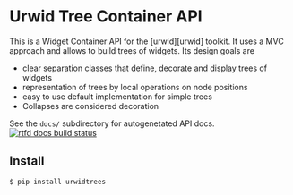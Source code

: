 Urwid Tree Container API
========================

This is a Widget Container API for the [urwid][urwid] toolkit.
It uses a MVC approach and allows to build trees of widgets.
Its design goals are

* clear separation classes that define, decorate and display trees of widgets
* representation of trees by local operations on node positions
* easy to use default implementation for simple trees
* Collapses are considered decoration

See the `docs/` subdirectory for autogenetated API docs.
[![rtfd docs build status](https://readthedocs.org/projects/urwidtrees/badge/)](https://urwidtrees.readthedocs.org/en/latest/)

Install
-------

    $ pip install urwidtrees
